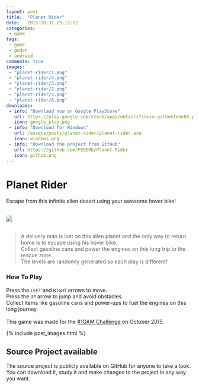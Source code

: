 ```yaml
---
layout: post
title:  "Planet Rider"
date:   2015-10-31 23:12:12
categories:
 - game
tags:
 - game
 - godot
 - android
comments: true
images:
 - "planet-rider/1.png"
 - "planet-rider/4.png"
 - "planet-rider/3.png"
 - "planet-rider/2.png"
 - "planet-rider/5.png"
 - "planet-rider/6.png"
downloads:
 - info: "Downlaod now on Google PlayStore"
   url: https://play.google.com/store/apps/details?id=io.githubfede0d.planetrider
   icon: google_play.png
 - info: "Download for Windows"
   url: /assets/posts/planet-rider/planet-rider.exe
   icon: windows.png
 - info: "Download the project from GitHub"
   url: https://github.com/FEDE0D/Planet-Rider
   icon: github.png
---
```


<h1>Planet Rider</h1>
<p>Escape from this infinite alien desert using your awesome hover bike!</p>
<br>

<div class="row">
	<div class="col-md-1"></div>
	<div class="col-md-10">
		<img src="{{site.baseurl}}/assets/posts/planet-rider/featured.png" class="img-responsive img-thumbnail center-block">
	</div>
	<div class="col-md-1"></div>
</div>

<!--more-->

<br>

<blockquote>
	A delivery man is lost on this alien planet and the only way to return home is to escape using his hover bike. <br>
	Collect gasoline cans and power the engines on this long trip to the rescue zone.<br>
	The levels are randomly generated so each play is different!
</blockquote>

<h3>How To Play</h3>
<p>
	Press the <code>LEFT</code> and <code>RIGHT</code> arrows to move.<br>
	Press the <code>UP</code> arrow to jump and avoid obstacles.<br>
	Collect items like gasoline cans and power-ups to fuel the engines on this long journey.<br>
	<br>
	This game was made for the <a href="http://onegameamonth.com/">#1GAM Challenge</a> on October 2015.<br>
</p>


{% include post_images.html %}


<h2>Source Project available</h2>

<p>
	The source project is publicly available on GitHub for anyone to take a look. <br>
	You can download it, study it and make changes to the project in any way you want.
</p>
